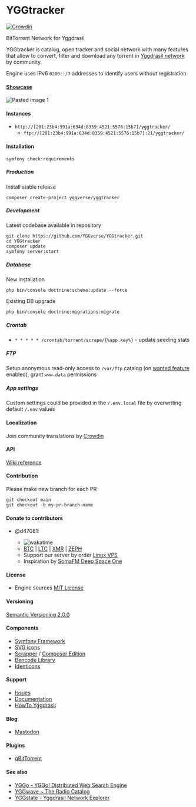 # YGGtracker

[![Crowdin](https://badges.crowdin.net/yggtracker/localized.svg)](https://crowdin.com/project/yggtracker)

BitTorrent Network for Yggdrasil

YGGtracker is catalog, open tracker and social network with many features that allow to convert, filter and download any torrent in [Yggdrasil network](https://github.com/yggdrasil-network) by community.

Engine uses IPv6 `0200::/7` addresses to identify users without registration.

#### [Showcase](https://github.com/YGGverse/YGGtracker/wiki/Showcase)

![Pasted image 1](https://github.com/YGGverse/YGGtracker/assets/108541346/962f7850-01e1-4add-9dbe-c11b80108a75)

#### Instances

* `http://[201:23b4:991a:634d:8359:4521:5576:15b7]/yggtracker/`
  + `ftp://[201:23b4:991a:634d:8359:4521:5576:15b7]:21/yggtracker/`

#### Installation

```
symfony check:requirements
```

##### Production

Install stable release

```
composer create-project yggverse/yggtracker
```

##### Development

Latest codebase available in repository

```
git clone https://github.com/YGGverse/YGGtracker.git
cd YGGtracker
composer update
symfony server:start
```

##### Database

New installation

```
php bin/console doctrine:schema:update --force
```

Existing DB upgrade

```
php bin/console doctrine:migrations:migrate
```

##### Crontab

* `* * * * * /crontab/torrent/scrape/{%app.key%}` - update seeding stats

##### FTP

Setup anonymous read-only access to `/var/ftp` catalog (on [wanted feature](https://github.com/YGGverse/YGGtracker/wiki/Features#wanted) enabled), grant `www-data` permissions

##### App settings

Custom settings could be provided in the `/.env.local` file by overwriting default `/.env` values

#### Localization

Join community translations by [Crowdin](https://crowdin.com/project/yggtracker)

#### API

[Wiki reference](https://github.com/YGGverse/YGGtracker/wiki/API)

#### Contribution

Please make new branch for each PR

```
git checkout main
git checkout -b my-pr-branch-name
```

#### Donate to contributors

* @d47081:

  + ![wakatime](https://wakatime.com/badge/user/0b7fe6c1-b091-4c98-b930-75cfee17c7a5/project/059ec567-2c65-4c65-a48e-51dcc366f1a0.svg)
  + [BTC](https://www.blockchain.com/explorer/addresses/btc/bc1qngdf2kwty6djjqpk0ynkpq9wmlrmtm7e0c534y) | [LTC](https://live.blockcypher.com/ltc/address/LUSiqzKsfB1vBLvpu515DZktG9ioKqLyj7) | [XMR](835gSR1Uvka19gnWPkU2pyRozZugRZSPHDuFL6YajaAqjEtMwSPr4jafM8idRuBWo7AWD3pwFQSYRMRW9XezqrK4BEXBgXE) | [ZEPH](ZEPHsADHXqnhfWhXrRcXnyBQMucE3NM7Ng5ZVB99XwA38PTnbjLKpCwcQVgoie8EJuWozKgBiTmDFW4iY7fNEgSEWyAy4dotqtX)
  + Support our server by order [Linux VPS](https://www.yourserver.se/portal/aff.php?aff=610)
  + Inspiration by [SomaFM Deep Space One](https://somafm.com/deepspaceone/)

#### License

* Engine sources [MIT License](https://github.com/YGGverse/YGGtracker/blob/main/LICENSE)

#### Versioning

[Semantic Versioning 2.0.0](https://semver.org/#semantic-versioning-200)

#### Components

* [Symfony Framework](https://symfony.com)
* [SVG icons](https://icons.getbootstrap.com)
* [Scrapper](https://github.com/medariox/scrapeer) / [Composer Edition](https://github.com/YGGverse/scrapeer)
* [Bencode Library](https://github.com/Rhilip/Bencode)
* [Identicons](https://github.com/dmester/jdenticon-php)

#### Support

* [Issues](https://github.com/YGGverse/YGGtracker/issues)
* [Documentation](https://github.com/YGGverse/YGGtracker/wiki)
* [HowTo Yggdrasil](https://ygg.work.gd/yggdrasil:bittorrent:yggtracker)

#### Blog

* [Mastodon](https://mastodon.social/@YGGverse)

#### Plugins

* [qBitTorrent](https://github.com/YGGverse/qbittorrent-yggtracker-search-plugin)

#### See also

* [YGGo - YGGo! Distributed Web Search Engine ](https://github.com/YGGverse/YGGo)
* [YGGwave ~ The Radio Catalog](https://github.com/YGGverse/YGGwave)
* [YGGstate - Yggdrasil Network Explorer](https://github.com/YGGverse/YGGstate)
